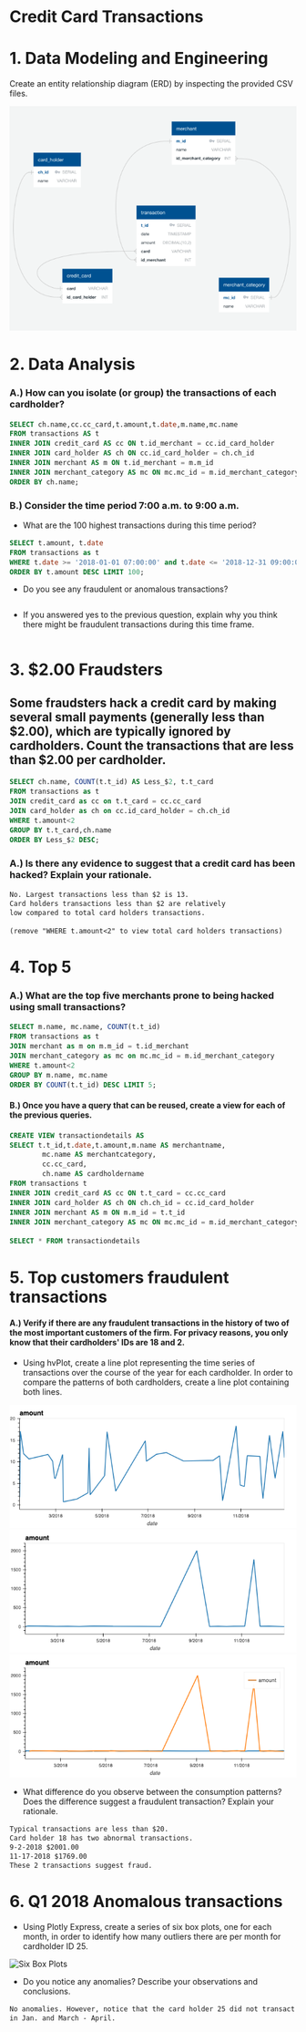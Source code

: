 # Credit Card Transactions
# 1. Data Modeling and Engineering
Create an entity relationship diagram (ERD) by inspecting the provided CSV files.

![Entity Relationship Diagram](Images/entity_relationship.png)

# 2. Data Analysis

### A.) How can you isolate (or group) the transactions of each cardholder?

```sql
SELECT ch.name,cc.cc_card,t.amount,t.date,m.name,mc.name
FROM transactions AS t
INNER JOIN credit_card AS cc ON t.id_merchant = cc.id_card_holder
INNER JOIN card_holder AS ch ON cc.id_card_holder = ch.ch_id
INNER JOIN merchant AS m ON t.id_merchant = m.m_id
INNER JOIN merchant_category AS mc ON mc.mc_id = m.id_merchant_category
ORDER BY ch.name;
```

### B.) Consider the time period 7:00 a.m. to 9:00 a.m. 
* What are the 100 highest transactions during this time period?

```sql
SELECT t.amount, t.date
FROM transactions as t
WHERE t.date >= '2018-01-01 07:00:00' and t.date <= '2018-12-31 09:00:00'
ORDER BY t.amount DESC LIMIT 100;
```

* Do you see any fraudulent or anomalous transactions?

```

```

* If you answered yes to the previous question, explain why you think there might be fraudulent transactions during this time frame.

```

```

# 3. $2.00 Fraudsters
## Some fraudsters hack a credit card by making several small payments (generally less than $2.00), which are typically ignored by cardholders. Count the transactions that are less than $2.00 per cardholder. 

```sql
SELECT ch.name, COUNT(t.t_id) AS Less_$2, t.t_card
FROM transactions as t 
JOIN credit_card as cc on t.t_card = cc.cc_card
JOIN card_holder as ch on cc.id_card_holder = ch.ch_id
WHERE t.amount<2
GROUP BY t.t_card,ch.name
ORDER BY Less_$2 DESC;
```

### A.) Is there any evidence to suggest that a credit card has been hacked? Explain your rationale.

```
No. Largest transactions less than $2 is 13. 
Card holders transactions less than $2 are relatively 
low compared to total card holders transactions.

(remove "WHERE t.amount<2" to view total card holders transactions)
```

# 4. Top 5  

### A.) What are the top five merchants prone to being hacked using small transactions?

```sql
SELECT m.name, mc.name, COUNT(t.t_id)
FROM transactions as t
JOIN merchant as m on m.m_id = t.id_merchant
JOIN merchant_category as mc on mc.mc_id = m.id_merchant_category
WHERE t.amount<2
GROUP BY m.name, mc.name
ORDER BY COUNT(t.t_id) DESC LIMIT 5;
```

#### B.) Once you have a query that can be reused, create a view for each of the previous queries.

```sql
CREATE VIEW transactiondetails AS
SELECT t.t_id,t.date,t.amount,m.name AS merchantname,
        mc.name AS merchantcategory,
		cc.cc_card,
		ch.name AS cardholdername
FROM transactions t
INNER JOIN credit_card AS cc ON t.t_card = cc.cc_card
INNER JOIN card_holder AS ch ON ch.ch_id = cc.id_card_holder
INNER JOIN merchant AS m ON m.m_id = t.t_id
INNER JOIN merchant_category AS mc ON mc.mc_id = m.id_merchant_category;

SELECT * FROM transactiondetails
```

# 5. Top customers fraudulent transactions

#### A.) Verify if there are any fraudulent transactions in the history of two of the most important customers of the firm. For privacy reasons, you only know that their cardholders' IDs are 18 and 2.
* Using hvPlot, create a line plot representing the time series of transactions over the course of the year for each cardholder. In order to compare the patterns of both cardholders, create a line plot containing both lines.

![Card Holder 2](Images/card_holder_2_amounts.png)
![Card Holder 18](Images/card_holder_18_amounts.png)
![Both Card Holders](Images/card_holder_both_amounts.png)

* What difference do you observe between the consumption patterns? Does the difference suggest a fraudulent transaction? Explain your rationale.

```
Typical transactions are less than $20. 
Card holder 18 has two abnormal transactions. 
9-2-2018 $2001.00
11-17-2018 $1769.00
These 2 transactions suggest fraud. 
```

# 6. Q1 2018 Anomalous transactions
* Using Plotly Express, create a series of six box plots, one for each month, in order to identify how many outliers there are per month for cardholder ID 25.

![Six Box Plots](Images/six_box_plots.png)

* Do you notice any anomalies? Describe your observations and conclusions.

```
No anomalies. However, notice that the card holder 25 did not transact in Jan. and March - April. 
```

